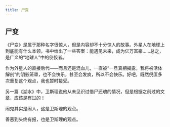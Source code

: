 ```yaml
---
title: 尸变
---
```


## 尸变

《尸变》是属于那种名字很惊人，但是内容却不十分惊人的故事。外星人在地球上到底能有什么本领，书中给出了一些答案：能遇见未来，成为亿万富豪……总之，是广义的“地球人”中的佼佼者。

作为外星人的直接后代——而且还是混血儿，一直被“一旦真相揭露，我将被活体解剖”的阴影笼罩，也不会快乐，甚至会发疯，所以不会快乐。好吧，既然倪匡多次重复这个观点，我也暂时接受。

另一篇《湖水》中，卫斯理说他从未见识过借尸还魂的情况，但是根据之前过的文章，应该是有过的！

闹鬼其实是闹人，这是卫斯理的观点。

善恶到头终有报，也是卫斯理的观点。